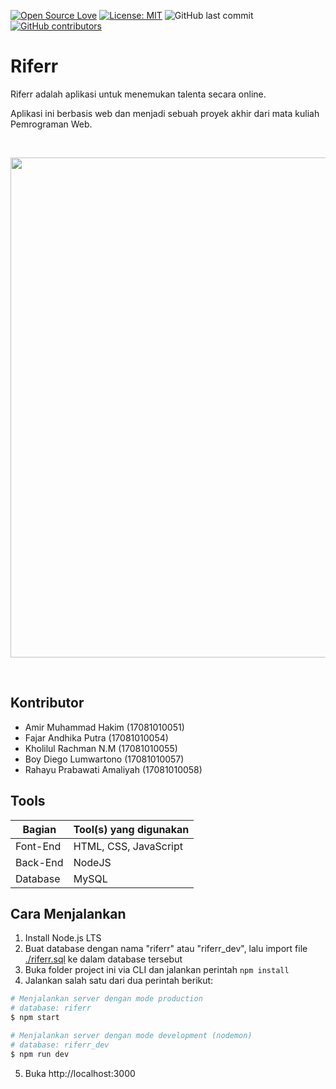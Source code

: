 [![Open Source Love](https://badges.frapsoft.com/os/v1/open-source.svg?style=flat)](https://github.com/ellerbrock/open-source-badges/)
[![License: MIT](https://img.shields.io/badge/License-MIT-green.svg)](https://opensource.org/licenses/MIT)
![GitHub last commit](https://img.shields.io/github/last-commit/mramirid/Riferr)
[![GitHub contributors](https://img.shields.io/github/contributors/mramirid/Riferr.svg)](https://GitHub.com/mramirid/Riferr/graphs/contributors/)

# Riferr

Riferr adalah aplikasi untuk menemukan talenta secara online.

Aplikasi ini berbasis web dan menjadi sebuah proyek akhir dari mata kuliah Pemrograman Web.

<br>

<p align="center">
	<img src="https://user-images.githubusercontent.com/30113370/147396210-ec13c9fb-95d2-4cee-a0ac-7e8100fbd8e4.jpeg" width="600" height="800">
</p>

<br>

## Kontributor

- Amir Muhammad Hakim (17081010051)
- Fajar Andhika Putra (17081010054)
- Kholilul Rachman N.M (17081010055)
- Boy Diego Lumwartono (17081010057)
- Rahayu Prabawati Amaliyah (17081010058)

## Tools

| Bagian   | Tool(s) yang digunakan |
| -------- | ---------------------- |
| Font-End | HTML, CSS, JavaScript  |
| Back-End | NodeJS                 |
| Database | MySQL                  |

## Cara Menjalankan

1. Install Node.js LTS
2. Buat database dengan nama "riferr" atau "riferr_dev", lalu import file [./riferr.sql](./riferr.sql) ke dalam database tersebut
3. Buka folder project ini via CLI dan jalankan perintah `npm install`
4. Jalankan salah satu dari dua perintah berikut:

```bash
# Menjalankan server dengan mode production
# database: riferr
$ npm start

# Menjalankan server dengan mode development (nodemon)
# database: riferr_dev
$ npm run dev
```

5. Buka http://localhost:3000
